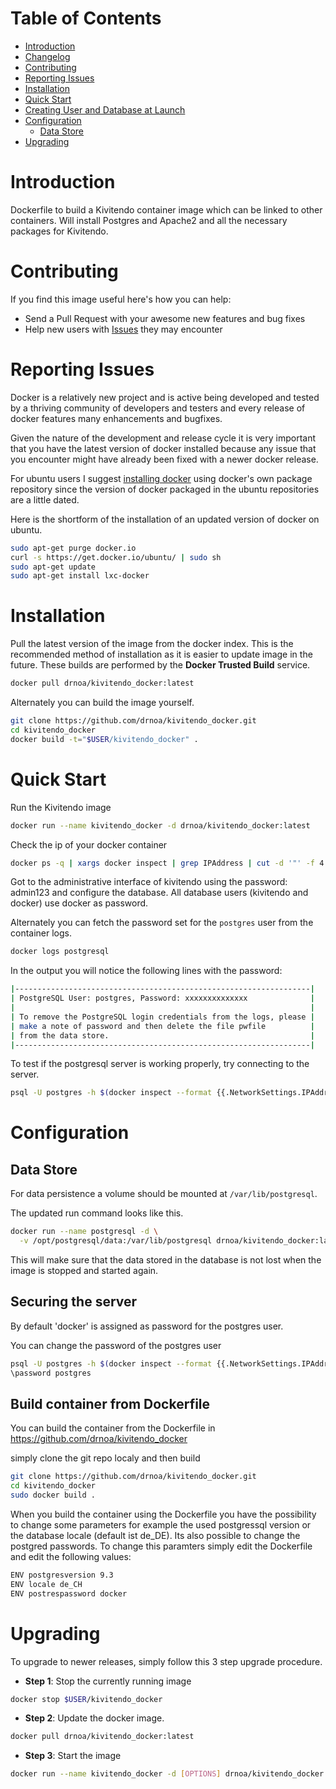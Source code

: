 # Table of Contents

- [Introduction](#introduction)
- [Changelog](Changelog.md)
- [Contributing](#contributing)
- [Reporting Issues](#reporting-issues)
- [Installation](#installation)
- [Quick Start](#quick-start)
- [Creating User and Database at Launch](creating-user-and-database-at-launch)
- [Configuration](#configuration)
    - [Data Store](#data-store)
- [Upgrading](#upgrading)

# Introduction

Dockerfile to build a Kivitendo container image which can be linked to other containers.
Will install Postgres and Apache2 and all the necessary packages for Kivitendo.

# Contributing

If you find this image useful here's how you can help:

- Send a Pull Request with your awesome new features and bug fixes
- Help new users with [Issues](https://github.com/drnoa/kivitendo_docker/issues) they may encounter

# Reporting Issues

Docker is a relatively new project and is active being developed and tested by a thriving community of developers and testers and every release of docker features many enhancements and bugfixes.

Given the nature of the development and release cycle it is very important that you have the latest version of docker installed because any issue that you encounter might have already been fixed with a newer docker release.

For ubuntu users I suggest [installing docker](https://docs.docker.com/installation/ubuntulinux/) using docker's own package repository since the version of docker packaged in the ubuntu repositories are a little dated.

Here is the shortform of the installation of an updated version of docker on ubuntu.

```bash
sudo apt-get purge docker.io
curl -s https://get.docker.io/ubuntu/ | sudo sh
sudo apt-get update
sudo apt-get install lxc-docker
```

# Installation

Pull the latest version of the image from the docker index. This is the recommended method of installation as it is easier to update image in the future. These builds are performed by the **Docker Trusted Build** service.

```bash
docker pull drnoa/kivitendo_docker:latest
```

Alternately you can build the image yourself.

```bash
git clone https://github.com/drnoa/kivitendo_docker.git
cd kivitendo_docker
docker build -t="$USER/kivitendo_docker" .
```

# Quick Start

Run the Kivitendo image

```bash
docker run --name kivitendo_docker -d drnoa/kivitendo_docker:latest
```
Check the ip of your docker container
```bash
docker ps -q | xargs docker inspect | grep IPAddress | cut -d '"' -f 4
```

Got to the administrative interface of kivitendo using the password: admin123 and configure the database. All database users (kivitendo and docker) use docker as password.

Alternately you can fetch the password set for the `postgres` user from the container logs.

```bash
docker logs postgresql
```

In the output you will notice the following lines with the password:

```bash
|------------------------------------------------------------------|
| PostgreSQL User: postgres, Password: xxxxxxxxxxxxxx              |
|                                                                  |
| To remove the PostgreSQL login credentials from the logs, please |
| make a note of password and then delete the file pwfile          |
| from the data store.                                             |
|------------------------------------------------------------------|
```

To test if the postgresql server is working properly, try connecting to the server.

```bash
psql -U postgres -h $(docker inspect --format {{.NetworkSettings.IPAddress}} postgresql)
```

# Configuration

## Data Store

For data persistence a volume should be mounted at `/var/lib/postgresql`.

The updated run command looks like this.

```bash
docker run --name postgresql -d \
  -v /opt/postgresql/data:/var/lib/postgresql drnoa/kivitendo_docker:latest
```

This will make sure that the data stored in the database is not lost when the image is stopped and started again.

## Securing the server

By default 'docker' is assigned as password for the postgres user. 

You can change the password of the postgres user
```bash
psql -U postgres -h $(docker inspect --format {{.NetworkSettings.IPAddress}} postgresql)
\password postgres
```

## Build container from Dockerfile
You can build the container from the Dockerfile in
https://github.com/drnoa/kivitendo_docker

simply clone the git repo localy and then build
```bash
git clone https://github.com/drnoa/kivitendo_docker.git
cd kivitendo_docker
sudo docker build .
```

When you build the container using the Dockerfile you have the possibility to change some parameters
for example the used postgressql version or the database locale (default ist de_DE).
Its also possible to change the postgred passwords.
To change this paramters simply edit the Dockerfile and edit the following values:
```bash
ENV postgresversion 9.3
ENV locale de_CH
ENV postrespassword docker
```


# Upgrading

To upgrade to newer releases, simply follow this 3 step upgrade procedure.

- **Step 1**: Stop the currently running image

```bash
docker stop $USER/kivitendo_docker
```

- **Step 2**: Update the docker image.

```bash
docker pull drnoa/kivitendo_docker:latest
```

- **Step 3**: Start the image

```bash
docker run --name kivitendo_docker -d [OPTIONS] drnoa/kivitendo_docker:latest
```
